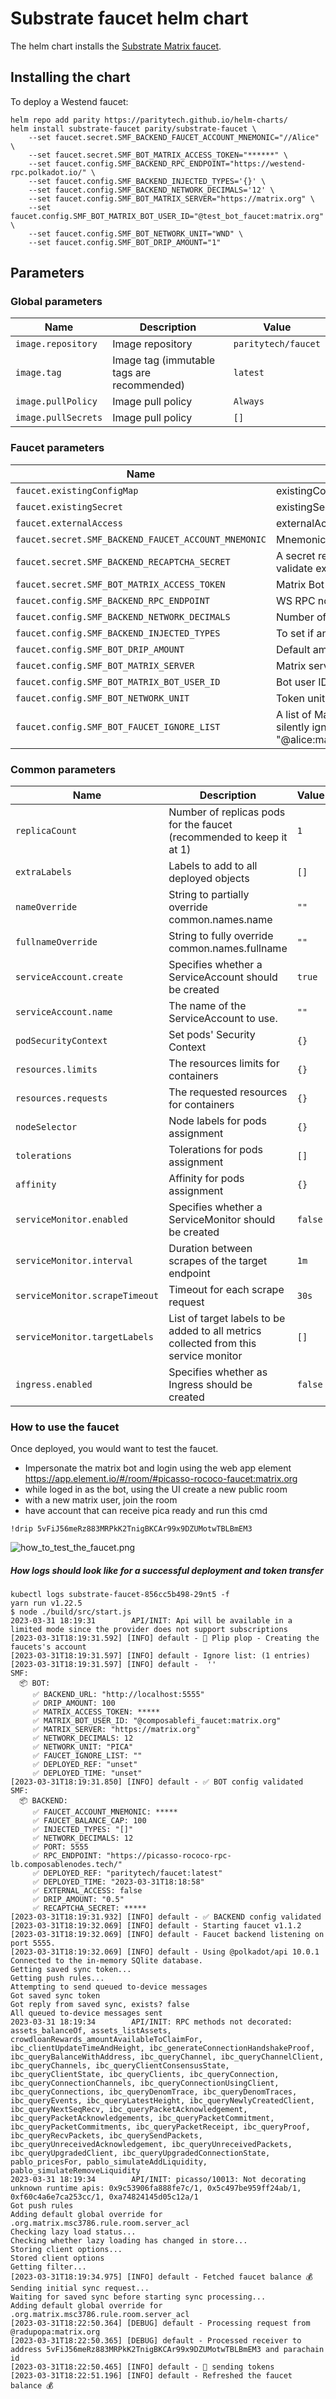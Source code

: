 # Substrate faucet helm chart

The helm chart installs the [Substrate Matrix faucet](https://github.com/paritytech/substrate-matrix-faucet).

## Installing the chart

To deploy a Westend faucet:
```console
helm repo add parity https://paritytech.github.io/helm-charts/
helm install substrate-faucet parity/substrate-faucet \
    --set faucet.secret.SMF_BACKEND_FAUCET_ACCOUNT_MNEMONIC="//Alice" \
    --set faucet.secret.SMF_BOT_MATRIX_ACCESS_TOKEN="******" \
    --set faucet.config.SMF_BACKEND_RPC_ENDPOINT="https://westend-rpc.polkadot.io/" \
    --set faucet.config.SMF_BACKEND_INJECTED_TYPES='{}' \
    --set faucet.config.SMF_BACKEND_NETWORK_DECIMALS='12' \
    --set faucet.config.SMF_BOT_MATRIX_SERVER="https://matrix.org" \
    --set faucet.config.SMF_BOT_MATRIX_BOT_USER_ID="@test_bot_faucet:matrix.org" \
    --set faucet.config.SMF_BOT_NETWORK_UNIT="WND" \
    --set faucet.config.SMF_BOT_DRIP_AMOUNT="1"
```

## Parameters

### Global parameters

| Name                | Description                                | Value               |
| ------------------- | ------------------------------------------ | ------------------- |
| `image.repository`  | Image repository                           | `paritytech/faucet` |
| `image.tag`         | Image tag (immutable tags are recommended) | `latest`            |
| `image.pullPolicy`  | Image pull policy                          | `Always`            |
| `image.pullSecrets` | Image pull policy                          | `[]`                |


### Faucet parameters

| Name                                                | Description                                                                                             | Value                         |
| --------------------------------------------------- | ------------------------------------------------------------------------------------------------------- | ----------------------------- |
| `faucet.existingConfigMap`                          | existingConfigMap                                                                                       | `""`                          |
| `faucet.existingSecret`                             | existingSecret                                                                                          | `""`                          |
| `faucet.externalAccess`                             | externalAccess                                                                                          | `false`                       |
| `faucet.secret.SMF_BACKEND_FAUCET_ACCOUNT_MNEMONIC` | Mnemonic seed for the faucet account                                                                    | `this is a fake mnemonic`     |
| `faucet.secret.SMF_BACKEND_RECAPTCHA_SECRET`        | A secret recaptcha token used to validate external requests                                             | `fakeRecaptchaSecret`         |
| `faucet.secret.SMF_BOT_MATRIX_ACCESS_TOKEN`         | Matrix Bot access token                                                                                 | `ThisIsNotARealAccessToken`   |
| `faucet.config.SMF_BACKEND_RPC_ENDPOINT`            | WS RPC node endpoint                                                                                    | `https://example.com/`        |
| `faucet.config.SMF_BACKEND_NETWORK_DECIMALS`        | Number of decimal for the network                                                                       | `12`                          |
| `faucet.config.SMF_BACKEND_INJECTED_TYPES`          | To set if any type must be overriden                                                                    | `{}`                          |
| `faucet.config.SMF_BOT_DRIP_AMOUNT`                 | Default amount of tokens to send                                                                        | `10`                          |
| `faucet.config.SMF_BOT_MATRIX_SERVER`               | Matrix server URL                                                                                       | `https://matrix.org`          |
| `faucet.config.SMF_BOT_MATRIX_BOT_USER_ID`          | Bot user ID                                                                                             | `@test_bot_faucet:matrix.org` |
| `faucet.config.SMF_BOT_NETWORK_UNIT`                | Token unit for the network                                                                              | `UNIT`                        |
| `faucet.config.SMF_BOT_FAUCET_IGNORE_LIST`          | A list of Matrix accounts that will be silently ignored. Example: \"@alice:matrix.org,@bob:domain.com\" | `""`                          |


### Common parameters

| Name                           | Description                                                                          | Value   |
| ------------------------------ | ------------------------------------------------------------------------------------ | ------- |
| `replicaCount`                 | Number of replicas pods for the faucet (recommended to keep it at 1)                 | `1`     |
| `extraLabels`                  | Labels to add to all deployed objects                                                | `[]`    |
| `nameOverride`                 | String to partially override common.names.name                                       | `""`    |
| `fullnameOverride`             | String to fully override common.names.fullname                                       | `""`    |
| `serviceAccount.create`        | Specifies whether a ServiceAccount should be created                                 | `true`  |
| `serviceAccount.name`          | The name of the ServiceAccount to use.                                               | `""`    |
| `podSecurityContext`           | Set pods' Security Context                                                           | `{}`    |
| `resources.limits`             | The resources limits for containers                                                  | `{}`    |
| `resources.requests`           | The requested resources for containers                                               | `{}`    |
| `nodeSelector`                 | Node labels for pods assignment                                                      | `{}`    |
| `tolerations`                  | Tolerations for pods assignment                                                      | `[]`    |
| `affinity`                     | Affinity for pods assignment                                                         | `{}`    |
| `serviceMonitor.enabled`       | Specifies whether a ServiceMonitor should be created                                 | `false` |
| `serviceMonitor.interval`      | Duration between scrapes of the target endpoint                                      | `1m`    |
| `serviceMonitor.scrapeTimeout` | Timeout for each scrape request                                                      | `30s`   |
| `serviceMonitor.targetLabels`  | List of target labels to be added to all metrics collected from this service monitor | `[]`    |
| `ingress.enabled`              | Specifies whether as Ingress should be created                                       | `false` |



### How to use the faucet

Once deployed, you would want to test the faucet.

  - Impersonate the matrix bot and login using the web app element
https://app.element.io/#/room/#picasso-rococo-faucet:matrix.org 
  - while loged in as  the bot, using  the UI create a new public room
  - with a new matrix user, join the room
  - have account that can receive pica ready and run this cmd
```
!drip 5vFiJ56meRz883MRPkK2TnigBKCAr99x9DZUMotwTBLBmEM3
```
![how_to_test_the_faucet.png](.img/how_to_test_the_faucet.png)



#####  How logs should look like for a successful deployment and token transfer
```
kubectl logs substrate-faucet-856cc5b498-29nt5 -f
yarn run v1.22.5
$ node ./build/src/start.js
2023-03-31 18:19:31        API/INIT: Api will be available in a limited mode since the provider does not support subscriptions
[2023-03-31T18:19:31.592] [INFO] default - 🚰 Plip plop - Creating the faucets's account
[2023-03-31T18:19:31.597] [INFO] default - Ignore list: (1 entries)
[2023-03-31T18:19:31.597] [INFO] default -  ''
SMF:
  📦 BOT:
     ✅ BACKEND_URL: "http://localhost:5555"
     ✅ DRIP_AMOUNT: 100
     ✅ MATRIX_ACCESS_TOKEN: *****
     ✅ MATRIX_BOT_USER_ID: "@composablefi_faucet:matrix.org"
     ✅ MATRIX_SERVER: "https://matrix.org"
     ✅ NETWORK_DECIMALS: 12
     ✅ NETWORK_UNIT: "PICA"
     ✅ FAUCET_IGNORE_LIST: ""
     ✅ DEPLOYED_REF: "unset"
     ✅ DEPLOYED_TIME: "unset"
[2023-03-31T18:19:31.850] [INFO] default - ✅ BOT config validated
SMF:
  📦 BACKEND:
     ✅ FAUCET_ACCOUNT_MNEMONIC: *****
     ✅ FAUCET_BALANCE_CAP: 100
     ✅ INJECTED_TYPES: "[]"
     ✅ NETWORK_DECIMALS: 12
     ✅ PORT: 5555
     ✅ RPC_ENDPOINT: "https://picasso-rococo-rpc-lb.composablenodes.tech/"
     ✅ DEPLOYED_REF: "paritytech/faucet:latest"
     ✅ DEPLOYED_TIME: "2023-03-31T18:18:58"
     ✅ EXTERNAL_ACCESS: false
     ✅ DRIP_AMOUNT: "0.5"
     ✅ RECAPTCHA_SECRET: *****
[2023-03-31T18:19:31.932] [INFO] default - ✅ BACKEND config validated
[2023-03-31T18:19:32.069] [INFO] default - Starting faucet v1.1.2
[2023-03-31T18:19:32.069] [INFO] default - Faucet backend listening on port 5555.
[2023-03-31T18:19:32.069] [INFO] default - Using @polkadot/api 10.0.1
Connected to the in-memory SQlite database.
Getting saved sync token...
Getting push rules...
Attempting to send queued to-device messages
Got saved sync token
Got reply from saved sync, exists? false
All queued to-device messages sent
2023-03-31 18:19:34        API/INIT: RPC methods not decorated: assets_balanceOf, assets_listAssets, crowdloanRewards_amountAvailableToClaimFor, ibc_clientUpdateTimeAndHeight, ibc_generateConnectionHandshakeProof, ibc_queryBalanceWithAddress, ibc_queryChannel, ibc_queryChannelClient, ibc_queryChannels, ibc_queryClientConsensusState, ibc_queryClientState, ibc_queryClients, ibc_queryConnection, ibc_queryConnectionChannels, ibc_queryConnectionUsingClient, ibc_queryConnections, ibc_queryDenomTrace, ibc_queryDenomTraces, ibc_queryEvents, ibc_queryLatestHeight, ibc_queryNewlyCreatedClient, ibc_queryNextSeqRecv, ibc_queryPacketAcknowledgement, ibc_queryPacketAcknowledgements, ibc_queryPacketCommitment, ibc_queryPacketCommitments, ibc_queryPacketReceipt, ibc_queryProof, ibc_queryRecvPackets, ibc_querySendPackets, ibc_queryUnreceivedAcknowledgement, ibc_queryUnreceivedPackets, ibc_queryUpgradedClient, ibc_queryUpgradedConnectionState, pablo_pricesFor, pablo_simulateAddLiquidity, pablo_simulateRemoveLiquidity
2023-03-31 18:19:34        API/INIT: picasso/10013: Not decorating unknown runtime apis: 0x9c53906fa888fe7c/1, 0x5c497be959ff24ab/1, 0xf60c4a6e7ca253cc/1, 0xa74824145d05c12a/1
Got push rules
Adding default global override for .org.matrix.msc3786.rule.room.server_acl
Checking lazy load status...
Checking whether lazy loading has changed in store...
Storing client options...
Stored client options
Getting filter...
[2023-03-31T18:19:34.975] [INFO] default - Fetched faucet balance 💰
Sending initial sync request...
Waiting for saved sync before starting sync processing...
Adding default global override for .org.matrix.msc3786.rule.room.server_acl
[2023-03-31T18:22:50.364] [DEBUG] default - Processing request from @radupopa:matrix.org
[2023-03-31T18:22:50.365] [DEBUG] default - Processed receiver to address 5vFiJ56meRz883MRPkK2TnigBKCAr99x9DZUMotwTBLBmEM3 and parachain id 
[2023-03-31T18:22:50.465] [INFO] default - 💸 sending tokens
[2023-03-31T18:22:51.196] [INFO] default - Refreshed the faucet balance 💰
```
